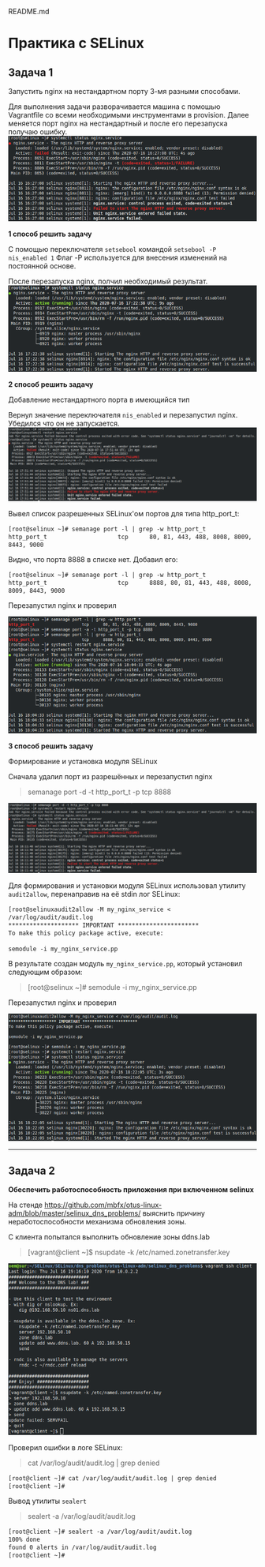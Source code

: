 README.md
# Практика с SELinux

## Задача 1

Запустить nginx на нестандартном порту 3-мя разными способами.

Для выполнения задачи разворачивается машина с помошью Vagrantfile со всеми необходимыми инструментами в provision.
Далее меняется порт nginx на нестандартный и после его перезапуска получаю ошибку.
![Ошибка](screenshots/1.png)

**1 способ решить задачу**

C помощью переключателя `setsebool` командой `setsebool -P nis_enabled 1` Флаг -P используется для внесения изменений на постоянной основе.

После перезапуска nginx, полчил необходимый результат.
![2](screenshots/2.png)

**2 способ решить задачу**

Добавление нестандартного порта в имеющийся тип

Вернул значение переключателя `nis_enabled` и перезапустил nginx. Убедился что он не запускается.
![3](screenshots/3.png)

Вывел список разрешенных SELinux'ом портов для типа http_port_t:

```
[root@selinux ~]# semanage port -l | grep -w http_port_t
http_port_t                    tcp      80, 81, 443, 488, 8008, 8009, 8443, 9000
```

Видно, что порта 8888 в списке нет. Добавил его:

```
[root@selinux ~]# semanage port -l | grep -w http_port_t
http_port_t                    tcp      8888, 80, 81, 443, 488, 8008, 8009, 8443, 9000
```

Перезапустил nginx и проверил

![4](screenshots/4.png)

**3 способ решить задачу**

Формирование и установка модуля SELinux

Сначала удалил порт из разрешённых и перезапустил nginx

> semanage port -d -t http_port_t -p tcp 8888

![5](screenshots/5.png)

Для формирования и установки модуля SELinux использовал утилиту `audit2allow`, перенаправив на её stdin лог SELinux:

```
[root@selinuxaudit2allow -M my_nginx_service < /var/log/audit/audit.log
******************** IMPORTANT ***********************
To make this policy package active, execute:

semodule -i my_nginx_service.pp
```

В результате создан модуль `my_nginx_service.pp`, который установил следующим образом:

>[root@selinux ~]# semodule -i my_nginx_service.pp

Перезапустил nginx и проверил

![6](screenshots/6.png)

___

## Задача 2

**Обеспечить работоспособность приложения при включенном selinux**

На стенде https://github.com/mbfx/otus-linux-adm/blob/master/selinux_dns_problems/ выяснить причину неработоспособности механизма обновления зоны.

С клиента попытался выполнить обновление зоны ddns.lab

>[vagrant@client ~]$ nsupdate -k /etc/named.zonetransfer.key

![7](screenshots/7.png)

Проверил ошибки в логе SELinux:

>cat /var/log/audit/audit.log | grep denied

```
[root@client ~]# cat /var/log/audit/audit.log | grep denied
[root@client ~]# 

```
Вывод утилиты `sealert`

>sealert -a /var/log/audit/audit.log

```
[root@client ~]# sealert -a /var/log/audit/audit.log
100% done
found 0 alerts in /var/log/audit/audit.log
[root@client ~]# 
```
